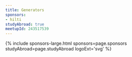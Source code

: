 ```yaml
---
title: Generators
sponsors:
- hilti
studyAbroad: true
meetupId: 243517539
---
```




{% include sponsors-large.html sponsors=page.sponsors studyAbroad=page.studyAbroad logoExt='svg' %}
